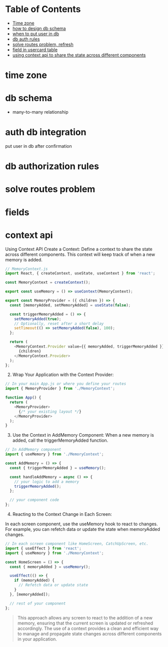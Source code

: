 # Table of Contents

- [Time zone](#linkedlist)
- [how to design db schema](#useEffect)
- [when to put user in db](#useEffect)
- [db auth rules](#useEffect)
- [solve routes problem, refresh](#useEffect)
- [field in usercard table](#field)
- [using context api to share the state across different components](#context-api)


# time zone


# db schema

- many-to-many relationship


# auth db integration

put user in db after confirmation

# db authorization rules

# solve routes problem

# fields


# context api


Using Context API
Create a Context: Define a context to share the state across different components. This context will keep track of when a new memory is added.

```javascript
// MemoryContext.js
import React, { createContext, useState, useContext } from 'react';

const MemoryContext = createContext();

export const useMemory = () => useContext(MemoryContext);

export const MemoryProvider = ({ children }) => {
  const [memoryAdded, setMemoryAdded] = useState(false);

  const triggerMemoryAdded = () => {
    setMemoryAdded(true);
    // Optionally, reset after a short delay
    setTimeout(() => setMemoryAdded(false), 100);
  };

  return (
    <MemoryContext.Provider value={{ memoryAdded, triggerMemoryAdded }}>
      {children}
    </MemoryContext.Provider>
  );
};

```

2. Wrap Your Application with the Context Provider:
```Javascript
// In your main App.js or where you define your routes
import { MemoryProvider } from './MemoryContext';

function App() {
  return (
    <MemoryProvider>
      {/* your existing layout */}
    </MemoryProvider>
  );
}

```
3. Use the Context in AddMemory Component: When a new memory is added, call the triggerMemoryAdded function.


```js
// In AddMemory component
import { useMemory } from './MemoryContext';

const AddMemory = () => {
  const { triggerMemoryAdded } = useMemory();

  const handleAddMemory = async () => {
    // your logic to add a memory
    triggerMemoryAdded();
  };

  // your component code
};

```

4. Reacting to the Context Change in Each Screen:

In each screen component, use the useMemory hook to react to changes. For example, you can refetch data or update the state when memoryAdded changes.

```js
// In each screen component like HomeScreen, CatchUpScreen, etc.
import { useEffect } from 'react';
import { useMemory } from './MemoryContext';

const HomeScreen = () => {
  const { memoryAdded } = useMemory();

  useEffect(() => {
    if (memoryAdded) {
      // Refetch data or update state
    }
  }, [memoryAdded]);

  // rest of your component
};

```
> This approach allows any screen to react to the addition of a new memory, ensuring that the current screen is updated or refreshed accordingly. The use of a context provides a clean and efficient way to manage and propagate state changes across different components in your application.




